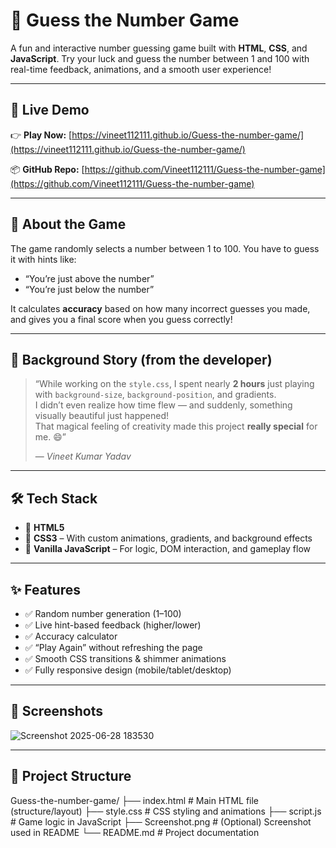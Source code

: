 # 🎯 Guess the Number Game

A fun and interactive number guessing game built with **HTML**, **CSS**, and **JavaScript**. Try your luck and guess the number between 1 and 100 with real-time feedback, animations, and a smooth user experience!

---

## 🔗 Live Demo

👉 **Play Now:** [https://vineet112111.github.io/Guess-the-number-game/](https://vineet112111.github.io/Guess-the-number-game/)

📦 **GitHub Repo:** [https://github.com/Vineet112111/Guess-the-number-game](https://github.com/Vineet112111/Guess-the-number-game)

---

## 🧠 About the Game

The game randomly selects a number between 1 to 100. You have to guess it with hints like:

- “You’re just above the number”
- “You’re just below the number”

It calculates **accuracy** based on how many incorrect guesses you made, and gives you a final score when you guess correctly!

---

## 🎨 Background Story (from the developer)

> “While working on the `style.css`, I spent nearly **2 hours** just playing with `background-size`, `background-position`, and gradients.  
> I didn’t even realize how time flew — and suddenly, something visually beautiful just happened!  
> That magical feeling of creativity made this project **really special** for me. 😄”  
>
> — *Vineet Kumar Yadav*

---

## 🛠️ Tech Stack

- 🧱 **HTML5**
- 🎨 **CSS3** – With custom animations, gradients, and background effects
- 🧠 **Vanilla JavaScript** – For logic, DOM interaction, and gameplay flow

---

## ✨ Features

- ✅ Random number generation (1–100)
- ✅ Live hint-based feedback (higher/lower)
- ✅ Accuracy calculator
- ✅ “Play Again” without refreshing the page
- ✅ Smooth CSS transitions & shimmer animations
- ✅ Fully responsive design (mobile/tablet/desktop)

---

## 📸 Screenshots

![Screenshot 2025-06-28 183530](https://github.com/user-attachments/assets/c120a97f-a695-4b1a-9c23-7f9f71ce5f37)

---

## 📂 Project Structure

Guess-the-number-game/
├── index.html # Main HTML file (structure/layout)
├── style.css # CSS styling and animations
├── script.js # Game logic in JavaScript
├── Screenshot.png # (Optional) Screenshot used in README
└── README.md # Project documentation




